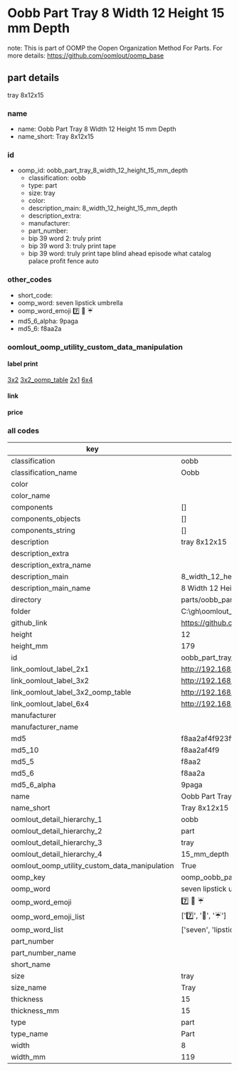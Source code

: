 # Oobb Part Tray 8 Width 12 Height 15 mm Depth  

note: This is part of OOMP the Oopen Organization Method For Parts. For more details: https://github.com/oomlout/oomp_base

##  part details
  



tray 8x12x15



### name
* name: Oobb Part Tray 8 Width 12 Height 15 mm Depth
* name_short: Tray 8x12x15 
### id
* oomp_id: oobb_part_tray_8_width_12_height_15_mm_depth
  * classification: oobb
  * type: part
  * size: tray
  * color: 
  * description_main: 8_width_12_height_15_mm_depth
  * description_extra: 
  * manufacturer: 
  * part_number: 
  * bip 39 word 2: truly print
  * bip 39 word 3: truly print tape
  * bip 39 word: truly print tape blind ahead episode what catalog palace profit fence auto

### other_codes
* short_code: 
* oomp_word: seven lipstick umbrella
* oomp_word_emoji :seven: :lipstick: :umbrella:
* md5_6_alpha: 9paga
* md5_6: f8aa2a






### oomlout_oomp_utility_custom_data_manipulation
#### label print
[3x2](http://192.168.1.245:1112/?label=oomp%209paga)
[3x2_oomp_table](http://192.168.1.108:1112/?label=oomp%209paga)
[2x1](http://192.168.1.242:1112/?label=oomp%209paga)
[6x4](http://192.168.1.55:1112/?label=oomp%209paga)    

#### link

                              

#### price







### all codes 
| key | value |  
| --- | --- |  
| classification | oobb |  
| classification_name | Oobb |  
| color |  |  
| color_name |  |  
| components | [] |  
| components_objects | [] |  
| components_string | [] |  
| description | tray 8x12x15 |  
| description_extra |  |  
| description_extra_name |  |  
| description_main | 8_width_12_height_15_mm_depth |  
| description_main_name | 8 Width 12 Height 15 mm Depth |  
| directory | parts/oobb_part_tray_8_width_12_height_15_mm_depth |  
| folder | C:\gh\oomlout_oobb_version_4_generated_parts\parts\oobb_part_tray_8_width_12_height_15_mm_depth |  
| github_link | https://github.com/oomlout/oomlout_oomp_part_src/tree/main/parts/oobb_part_tray_8_width_12_height_15_mm_depth |  
| height | 12 |  
| height_mm | 179 |  
| id | oobb_part_tray_8_width_12_height_15_mm_depth |  
| link_oomlout_label_2x1 | http://192.168.1.242:1112/?label=oomp%209paga |  
| link_oomlout_label_3x2 | http://192.168.1.245:1112/?label=oomp%209paga |  
| link_oomlout_label_3x2_oomp_table | http://192.168.1.108:1112/?label=oomp%209paga |  
| link_oomlout_label_6x4 | http://192.168.1.55:1112/?label=oomp%209paga |  
| manufacturer |  |  
| manufacturer_name |  |  
| md5 | f8aa2af4f923ff392f82917dbbaab74b |  
| md5_10 | f8aa2af4f9 |  
| md5_5 | f8aa2 |  
| md5_6 | f8aa2a |  
| md5_6_alpha | 9paga |  
| name | Oobb Part Tray 8 Width 12 Height 15 mm Depth |  
| name_short | Tray 8x12x15  |  
| oomlout_detail_hierarchy_1 | oobb |  
| oomlout_detail_hierarchy_2 | part |  
| oomlout_detail_hierarchy_3 | tray |  
| oomlout_detail_hierarchy_4 | 15_mm_depth |  
| oomlout_oomp_utility_custom_data_manipulation | True |  
| oomp_key | oomp_oobb_part_tray_8_width_12_height_15_mm_depth |  
| oomp_word | seven lipstick umbrella |  
| oomp_word_emoji | :seven: :lipstick: :umbrella: |  
| oomp_word_emoji_list | [':seven:', ':lipstick:', ':umbrella:'] |  
| oomp_word_list | ['seven', 'lipstick', 'umbrella'] |  
| part_number |  |  
| part_number_name |  |  
| short_name |  |  
| size | tray |  
| size_name | Tray |  
| thickness | 15 |  
| thickness_mm | 15 |  
| type | part |  
| type_name | Part |  
| width | 8 |  
| width_mm | 119 |  
